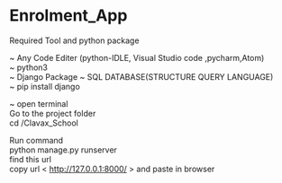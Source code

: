 # Enrolment_App
Required Tool and python package

~ Any Code Editer (python-IDLE, Visual Studio code ,pycharm,Atom)<BR>
~ python3<BR>
~ Django Package
~ SQL DATABASE(STRUCTURE QUERY LANGUAGE)<BR>
~ pip install django<BR>


~ open terminal<BR>
Go to the project folder<BR>
cd /Clavax_School<BR>

Run command<BR>
python manage.py runserver<BR>
find this url<BR>
copy url <  http://127.0.0.1:8000/ > and paste in browser


 


